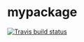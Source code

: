 # mypackage
[![Travis build status](https://travis-ci.com/mabelolaya/mypackage.svg?branch=master)](https://travis-ci.com/mabelolaya/mypackage)

